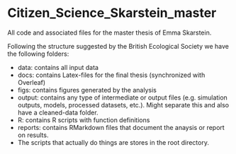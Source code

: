 # Citizen_Science_Skarstein_master
All code and associated files for the master thesis of Emma Skarstein. 

Following the structure suggested by the British Ecological Society we have the following folders:

- data: contains all input data
- docs: contains Latex-files for the final thesis (synchronized with Overleaf)
- figs: contains figures generated by the analysis
- output: contains any type of intermediate or output files (e.g. simulation outputs, models, processed datasets, etc.). Might separate this and also have a cleaned-data folder.
- R: contains R scripts with function definitions
- reports: contains RMarkdown files that document the anaysis or report on results.
- The scripts that actually do things are stores in the root directory.
